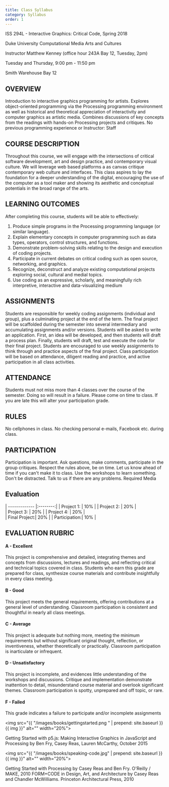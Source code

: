 ```yaml
---
title: Class Syllabus
category: Syllabus
order: 1
---
```


ISS 294L - Interactive Graphics: Critical Code, Spring 2018

Duke University Computational Media Arts and Cultures

Instructor Matthew Kenney (office hour 243A Bay 12, Tuesday, 2pm)

Tuesday and Thursday, 9:00 pm - 11:50 pm

Smith Warehouse Bay 12


## OVERVIEW
Introduction to interactive graphics programming for artists. Explores object-oriented programming via the Processing programming environment as well as historical and theoretical appreciation of interactivity and computer graphics as artistic media. Combines discussions of key concepts from the readings with hands-on Processing projects and critiques. No previous programming experience or Instructor: Staff

## COURSE DESCRIPTION
Throughout this course, we will engage with the intersections of critical software development, art and design practice, and contemporary visual culture. We will leverage web based platforms a as canvas critique contemporary web culture and interfaces. This class aspires to lay the foundation for a deeper understanding of the digital, encouraging the use of the computer as a tool maker and showing its aesthetic and conceptual potentials in the broad range of the arts. 


## LEARNING OUTCOMES
After completing this course, students will be able to effectively:

1. Produce simple programs in the Processing programming language (or similar language).
2. Explain elementary concepts in computer programming such as data types, operators,
control structures, and functions.
3. Demonstrate problem-solving skills relating to the design and execution of coding
projects.
4. Participate in current debates on critical coding such as open source, networking, and
graphics.
5. Recognize, deconstruct and analyze existing computational projects exploring social,
cultural and medial topics.
6. Use coding as an expressive, scholarly, and meaningfully rich interpretive, interactive
and data-visualizing medium

## ASSIGNMENTS
Students are responsible for weekly coding assignments (individual and group), plus a
culminating project at the end of the term. The final project will be scaffolded during the
semester into several intermediary and accumulating assignments and/or versions. Students will
be asked to write an application. First, an idea will be developed, and then students will draft a 
process plan. Finally, students will draft, test and execute the code for their final project.
Students are encouraged to use weekly assignments to think through and practice aspects of the
final project. Class participation will be based on attendance, diligent reading and practice, and
active participation in all class activities. 

## ATTENDANCE
Students must not miss more than 4 classes over the course of the semester. Doing so will result in a failure. Please come on time to class. If you are late this will alter your participation grade.

## RULES
No cellphones in class. No checking personal e-mails, Facebook etc. during class.

## PARTICIPATION

Participation is important. Ask questions, make comments, participate in the group critiques. Respect the rules above, be on time. Let us know ahead of time if you can't make it to class. Use the workshops to learn something. Don't be distracted. Talk to us if there are any problems.
Required Media

## Evaluation

| ------------- |:--------:| 
| Project 1:    | 10%     | 
| Project 2:    | 20%     |  
| Project 3:    | 20%     | 
| Project 4:    | 20%     |   
| Final Project:| 20%     | 
| Participation:| 10%     |  

## EVALUATION RUBRIC

#### A - Excellent
This project is comprehensive and detailed, integrating themes and concepts from discussions,
lectures and readings, and reflecting critical and technical topics covered in class. Students who
earn this grade are prepared for class, synthesize course materials and contribute insightfully in
every class meeting.

#### B - Good
This project meets the general requirements, offering contributions at a general level of
understanding. Classroom participation is consistent and thoughtful in nearly all class meetings.

#### C - Average
This project is adequate but nothing more, meeting the minimum requirements but without
significant original thought, reflection, or inventiveness, whether theoretically or practically.
Classroom participation is inarticulate or infrequent.

#### D - Unsatisfactory
This project is incomplete, and evidences little understanding of the workshops and discussions.
Critique and implementation demonstrate inattention to detail, misunderstand course material
and overlook significant themes. Classroom participation is spotty, unprepared and off topic, or
rare.

#### F - Failed
This grade indicates a failure to participate and/or incomplete assignments

<img src="{{ "/images/books/gettingstarted.png " | prepend: site.baseurl }}{{ img }}" alt="" width="20%">

Getting Started with p5.js: Making Interactive Graphics in JavaScript and Processing by Ben Fry, Casey Reas, Lauren McCarthy, October 2015

<img src="{{ "/images/books/speaking-code.jpg" | prepend: site.baseurl }}{{ img }}" alt="" width="20%">

Getting Started with Processing by Casey Reas and Ben Fry. O'Reilly / MAKE, 2010
FORM+CODE in Design, Art, and Architecture by Casey Reas and Chandler McWilliams. Princeton Architectural Press, 2010
